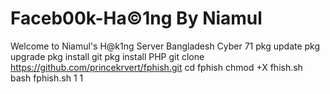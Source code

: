 # Faceb00k-Ha©1ng By Niamul
Welcome to Niamul's H@k1ng Server Bangladesh
Cyber 71
pkg update
pkg upgrade
pkg install git
pkg install PHP
git clone https://github.com/princekrvert/fphish.git
cd fphish
chmod +X fhish.sh
bash fphish.sh
1
1
